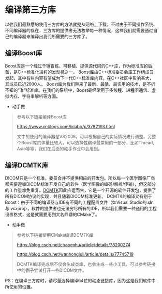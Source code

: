 # 编译第三方库

以往我们最熟悉的使用三方库的方法就是从网络上下载。不过由于不同操作系统、不同编译器的存在，三方库的提供者无法枚举每一种情况，这样我们就需要通过自己的编译器来编译出我们所需要的三方库了。

## 编译Boost库

Boost库是一个经过千锤百炼、可移植、提供源代码的C++库，作为标准库的后备，是C++标准化进程的发动机之一。 Boost库由C++标准委员会库工作组成员发起，其中有些内容有望成为下一代C++标准库内容。在C++社区中影响甚大，其成员已近2000人。 Boost库为我们带来了最新、最酷、最实用的技术，是不折不扣的“准”标准库。在我们的系统中，Boost最经常用于多线程、进程间通信、虚拟内存、字符串解析等方面。

+ 动手做
> 参考以下链接编译Boost库
> 
> https://www.cnblogs.com/lidabo/p/3782193.html
> 
> 文中的使用的编译器是VS2008，可以根据自己的实际情况进行调整。另整个Boost库的体量比较大，可以选择性编译最常用的一部分，比如Thread, Asio等等，我们在后面的动手作业中会用到。

## 编译DCMTK库

DICOM只是一个标准，委员会并不提供相应的开发包。所以每一个医学图像厂商都需要遵循DICOM标准开发自己的软件（医学图像的编码/解析/传输），但这部分的工作量难免重复。[DCMTK](https://www.dcmtk.org/dcmtk.php.en)因此应运而生，它是一个开源的软件开发包，提供了所有DICOM协议的实现，并且随着DICOM标准更新。
DCMTK的编译又有别于Boost：由于不同的编译器与IDE有不同的工程配置文件（如Visual Studio的.sln与.vcxproj），软件的提供者也无法穷尽所有的IDE，所以我们需要一种通用的工程设置格式，这是就需要用到大名鼎鼎的CMake了。

+ 动手做
> 参考以下链接使用CMake编译DCMTK库
> 
> https://blog.csdn.net/chaoenhu/article/details/78200274
> 
> https://blog.csdn.net/wanhongluli/article/details/77745719
> 
> DCMTK编译完成后不仅会生成类库，也会生成一些小工具，可以参考链接中的例子尝试打开一些DICOM文件。


PS：在编译三方库时，请尽量选择编译64位的动态链接库，因为这是我们软件中所使用的设置。
